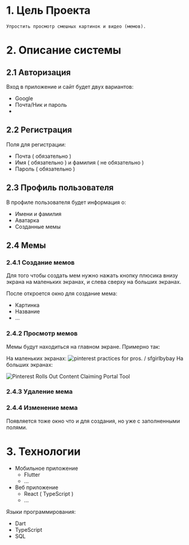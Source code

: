 # 1. Цель Проекта
```
Упростить просмотр смешных картинок и видео (мемов).
```

# 2. Описание системы

## 2.1 Авторизация
Вход в приложение и сайт будет двух вариантов:
* Google
* Почта/Ник и пароль
* 
## 2.2 Регистрация
Поля для регистрации:
* Почта ( обязательно )
* Имя ( обязательно ) и фамилия ( не обязательно )
* Пароль ( обязательно )

## 2.3 Профиль пользователя
В профиле пользователя будет информация о:
* Имени и фамилия
* Аватарка
* Созданные мемы

## 2.4 Мемы

### 2.4.1 Создание мемов
Для того чтобы создать мем нужно нажать кнопку плюсика внизу экрана на маленьких экранах, и слева сверху на больших экранах.

После откроется окно для создание мема:
* Картинка
* Название
* ... 

### 2.4.2 Просмотр мемов
Мемы будут находиться на главном экране. Примерно так: 

На маленьких экранах:
![pinterest practices for pros. / sfgirlbybay](https://sfgirlbybayadm-wpengine.netdna-ssl.com/wp-content/uploads/2019/11/P2-575x880.jpg)
На больших экранах:

![Pinterest Rolls Out Content Claiming Portal Tool](https://static-prod.adweek.com/wp-content/uploads/2021/04/PinterestPinGridHero.jpg)
### 2.4.3 Удаление мема

### 2.4.4 Изменение мема
Появляется тоже окно что и для создания, но уже с заполненными полями.


# 3. Технологии
* Мобильное приложение 
	* Flutter
	* ...
* Веб приложение
	* React ( TypeScript )
	* ...

Языки программирования:
* Dart
* TypeScript
* SQL
